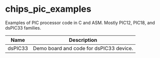 chips_pic_examples
==================

Examples of PIC processor code in C and ASM. Mostly PIC12, PIC18, and dsPIC33 families.

|        Name         | Description                                                |
|---------------------|------------------------------------------------------------|
|dsPIC33              | Demo board and code for dsPIC33 device.                    |
